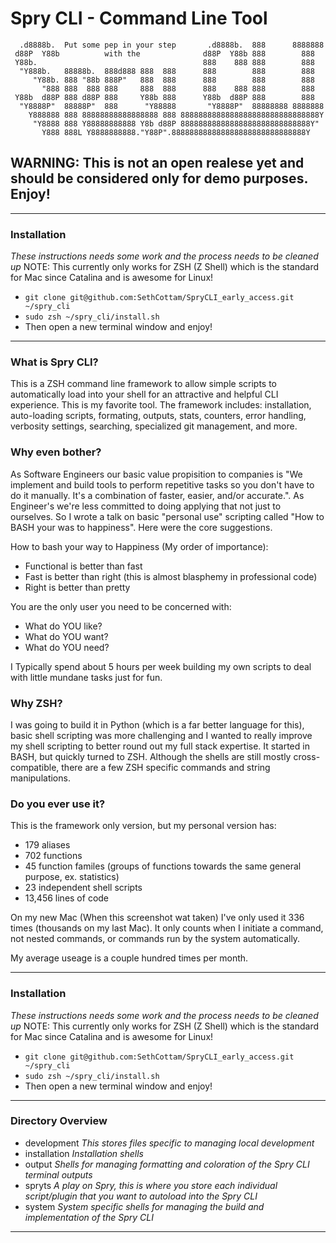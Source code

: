 Spry CLI - Command Line Tool
========================


```
  .d8888b.  Put some pep in your step       .d8888b.  888      8888888
 d88P  Y88b          with the              d88P  Y88b 888        888
 Y88b.                                     888    888 888        888
  "Y888b.   88888b.  888d888 888  888      888        888        888
     "Y88b. 888 "88b 888P"   888  888      888        888        888
       "888 888  888 888     888  888      888    888 888        888
 Y88b  d88P 888 d88P 888     Y88b 888      Y88b  d88P 888        888
  "Y8888P"  88888P"  888      "Y88888       "Y8888P"  88888888 8888888
    Y888888 888 88888888888888888 888 8888888888888888888888888888888Y
     "Y8888 888 Y88888888888 Y8b d88P 88888888888888888888888888888Y"
       Y888 888L Y8888888888."Y88P".888888888888888888888888888888Y
```

## WARNING: This is not an open realese yet and should be considered only for demo purposes. Enjoy!

---

### Installation
_These instructions needs some work and the process needs to be cleaned up_
NOTE: This currently only works for ZSH (Z Shell) which is the standard for Mac since Catalina and is awesome for Linux!


+ `git clone git@github.com:SethCottam/SpryCLI_early_access.git ~/spry_cli`
+ `sudo zsh ~/spry_cli/install.sh`
+ Then open a new terminal window and enjoy!

---

### What is Spry CLI?

This is a ZSH command line framework to allow simple scripts to automatically load into your shell for an attractive and helpful CLI experience. This is my favorite tool. The framework includes: installation, auto-loading scripts, formating, outputs, stats, counters, error handling, verbosity settings, searching, specialized git management, and more.

### Why even bother? 

As Software Engineers our basic value propisition to companies is "We implement and build tools to perform repetitive tasks so you don't have to do it manually. It's a combination of faster, easier, and/or accurate.". As Engineer's we're less committed to doing applying that not just to ourselves. So I wrote a talk on basic "personal use" scripting called "How to BASH your was to happiness". Here were the core suggestions.

How to bash your way to Happiness (My order of importance):
+ Functional is better than fast
+ Fast is better than right (this is almost blasphemy in professional code)
+ Right is better than pretty

You are the only user you need to be concerned with:
+ What do YOU like?
+ What do YOU want?
+ What do YOU need?

I Typically spend about 5 hours per week building my own scripts to deal with little mundane tasks just for fun.

### Why ZSH?

I was going to build it in Python (which is a far better language for this), basic shell scripting was more challenging and I wanted to really improve my shell scripting to better round out my full stack expertise. It started in BASH, but quickly turned to ZSH. Although the shells are still mostly cross-compatible, there are a few ZSH specific commands and string manipulations.

### Do you ever use it?

This is the framework only version, but my personal version has:
+ 179 aliases
+ 702 functions
+ 45 function familes (groups of functions towards the same general purpose, ex. statistics)
+ 23 independent shell scripts
+ 13,456 lines of code

On my new Mac (When this screenshot wat taken) I've only used it 336 times (thousands on my last Mac). It only counts when I initiate a command, not nested commands, or commands run by the system automatically.

My average useage is a couple hundred times per month.

---

### Installation
_These instructions needs some work and the process needs to be cleaned up_
NOTE: This currently only works for ZSH (Z Shell) which is the standard for Mac since Catalina and is awesome for Linux!


+ `git clone git@github.com:SethCottam/SpryCLI_early_access.git ~/spry_cli`
+ `sudo zsh ~/spry_cli/install.sh`
+ Then open a new terminal window and enjoy!

---

### Directory Overview

+ development _This stores files specific to managing local development_
+ installation _Installation shells_
+ output _Shells for managing formatting and coloration of the Spry CLI terminal outputs_
+ spryts _A play on Spry, this is where you store each individual script/plugin that you want to autoload into the Spry CLI_
+ system _System specific shells for managing the build and implementation of the Spry CLI_

---





